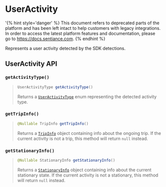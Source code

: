 # UserActivity

'{% hint style='danger' %} This document refers to deprecated parts of the platform and has been left intact to help customers with legacy integrations. In order to access the latest platform features and documentation, please go to https://docs.sentiance.com. {% endhint %}

Represents a user activity detected by the SDK detections.

## UserActivity API

### `getActivityType()`

> ```java
> UserActivityType getActivityType()
> ```
>
> Returns a [`UserActivityType`](useractivitytype.md) enum representing the detected activity type.

### `getTripInfo()`

> ```java
> @Nullable TripInfo getTripInfo()
> ```
>
> Returns a [`TripInfo`](tripinfo.md) object containing info about the ongoing trip. If the current activity is not a trip, this method will return `null` instead.

### `getStationaryInfo()`

> ```java
> @Nullable StationaryInfo getStationaryInfo()
> ```
>
> Returns a [`StationaryInfo`](stationaryinfo.md) object containing info about the current stationary state. If the current activity is not a stationary, this method will return `null` instead.
